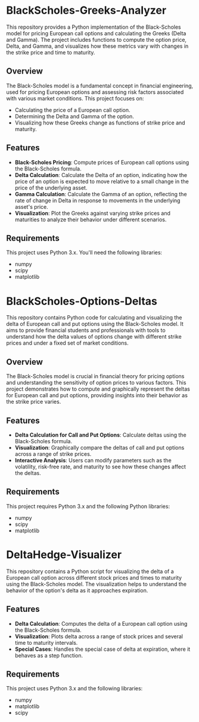 # BlackScholes-Greeks-Analyzer

This repository provides a Python implementation of the Black-Scholes model for pricing European call options and calculating the Greeks (Delta and Gamma). The project includes functions to compute the option price, Delta, and Gamma, and visualizes how these metrics vary with changes in the strike price and time to maturity.

## Overview

The Black-Scholes model is a fundamental concept in financial engineering, used for pricing European options and assessing risk factors associated with various market conditions. This project focuses on:
- Calculating the price of a European call option.
- Determining the Delta and Gamma of the option.
- Visualizing how these Greeks change as functions of strike price and maturity.

## Features

- **Black-Scholes Pricing**: Compute prices of European call options using the Black-Scholes formula.
- **Delta Calculation**: Calculate the Delta of an option, indicating how the price of an option is expected to move relative to a small change in the price of the underlying asset.
- **Gamma Calculation**: Calculate the Gamma of an option, reflecting the rate of change in Delta in response to movements in the underlying asset's price.
- **Visualization**: Plot the Greeks against varying strike prices and maturities to analyze their behavior under different scenarios.

## Requirements

This project uses Python 3.x. You'll need the following libraries:
- numpy
- scipy
- matplotlib



# BlackScholes-Options-Deltas

This repository contains Python code for calculating and visualizing the delta of European call and put options using the Black-Scholes model. It aims to provide financial students and professionals with tools to understand how the delta values of options change with different strike prices and under a fixed set of market conditions.

## Overview

The Black-Scholes model is crucial in financial theory for pricing options and understanding the sensitivity of option prices to various factors. This project demonstrates how to compute and graphically represent the deltas for European call and put options, providing insights into their behavior as the strike price varies.

## Features

- **Delta Calculation for Call and Put Options**: Calculate deltas using the Black-Scholes formula.
- **Visualization**: Graphically compare the deltas of call and put options across a range of strike prices.
- **Interactive Analysis**: Users can modify parameters such as the volatility, risk-free rate, and maturity to see how these changes affect the deltas.

## Requirements

This project requires Python 3.x and the following Python libraries:
- numpy
- scipy
- matplotlib



# DeltaHedge-Visualizer

This repository contains a Python script for visualizing the delta of a European call option across different stock prices and times to maturity using the Black-Scholes model. The visualization helps to understand the behavior of the option's delta as it approaches expiration.

## Features

- **Delta Calculation**: Computes the delta of a European call option using the Black-Scholes formula.
- **Visualization**: Plots delta across a range of stock prices and several time to maturity intervals.
- **Special Cases**: Handles the special case of delta at expiration, where it behaves as a step function.

## Requirements

This project uses Python 3.x and the following libraries:
- numpy
- matplotlib
- scipy
